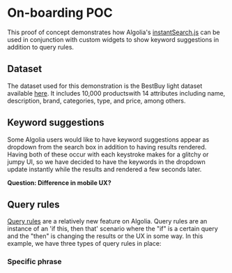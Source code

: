 # On-boarding POC

This proof of concept demonstrates how Algolia's [instantSearch.js](https://www.algolia.com/doc/tutorials/search-ui/instant-search/build-an-instant-search-results-page/instantsearchjs/#before-starting) can be used in conjunction with custom widgets to show keyword suggestions in addition to query rules.

## Dataset

The dataset used for this demonstration is the BestBuy light dataset available [here](https://raw.githubusercontent.com/algolia/datasets-public/master/bestbuy_light.json).  It includes 10,000 productswith 14 attributes including name, description, brand, categories, type, and price, among others.

## Keyword suggestions

Some Algolia users would like to have keyword suggestions appear as dropdown from the search box in addition to having results rendered.  Having both of these occur with each keystroke makes for a glitchy or jumpy UI, so we have decided to have the keywords in the dropdown update instantly while the results and rendered a few seconds later.

**Question:  Difference in mobile UX?**

## Query rules

[Query rules](https://www.algolia.com/doc/guides/query-rules/query-rules-overview/) are a relatively new feature on Algolia.  Query rules are an instance of an 'if this, then that' scenario where the "if" is a certain query and the "then" is changing the results or the UX in some way.  In this example, we have three types of query rules in place:

### Specific phrase



